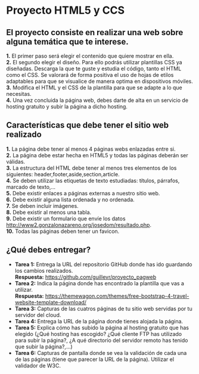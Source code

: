 # Proyecto HTML5 y CCS

## El proyecto consiste en realizar una web sobre alguna temática que te interese.

**1.** El primer paso será elegir el contenido que quiere mostrar en ella.    
**2.** El segundo elegir el diseño. Para ello podrás utilizar plantillas CSS ya diseñadas. Descarga la que te guste y estudia el código, tanto el HTML como el CSS. Se valorará de forma positiva el uso de hojas de etilos adaptables para que se visualice de manera optima en dispositivos móviles.    
**3.** Modifica el HTML y el CSS de la plantilla para que se adapte a lo que necesitas.   
**4.** Una vez concluida la página web, debes darte de alta en un servicio de hosting gratuito y subir la página a dicho hosting.

## Características que debe tener el sitio web realizado

**1.** La página debe tener al menos 4 páginas webs enlazadas entre si.   
**2.** La página debe estar hecha en HTML5 y todas las páginas deberán ser válidas.   
**3.** La estructura del HTML debe tener al menos tres elementos de los siguientes: header,footer,aside,section,article.    
**4.** Se deben utilizar las etiquetas de texto estudiadas: títulos, párrafos, marcado de texto,…   
**5.** Debe existir enlaces a páginas externas a nuestro sitio web.   
**6.** Debe existir alguna lista ordenada y no ordenada.    
**7.** Se deben incluir imágenes.   
**8.** Debe existir al menos una tabla.   
**9.** Debe existir un formulario que envíe los datos http://www2.gonzalonazareno.org/josedom/resultado.php.    
**10.** Todas las páginas deben tener un favicon.

## ¿Qué debes entregar?

- **Tarea 1:** Entrega la URL del repositorio GitHub donde has ido guardando los cambios realizados.    
**Respuesta:** https://github.com/guillevr/proyecto_pagweb    
- **Tarea 2:** Indica la página donde has encontrado la plantilla que vas a utilizar.   
**Respuesta:** https://themewagon.com/themes/free-bootstrap-4-travel-website-template-download/   
- **Tarea 3:** Capturas de las cuatros páginas de tu sitio web servidas por tu servidor del cloud.    
- **Tarea 4:** Entrega la URL de la página donde tienes alojada la página.    
- **Tarea 5:** Explica cómo has subido la página al hosting gratuito que has elegido (¿Qué hosting has escogido? ¿Qué cliente FTP has utilizado para subir la página?, ¿A qué directorio del servidor remoto has tenido que subir la página?,…)   
- **Tarea 6:** Capturas de pantalla donde se vea la validación de cada una de las páginas (tiene que parecer la URL de la página). Utilizar el validador de W3C.

